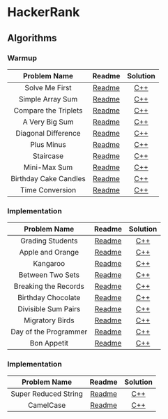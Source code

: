 # HackerRank

## Algorithms

### Warmup

| Problem Name | Readme | Solution |
|:------------:|:------:|:--------:|
| Solve Me First | [Readme](https://github.com/BiermanM/HackerRank/blob/master/Warmup/Solve%20Me%20First.pdf) | [C++](https://github.com/BiermanM/HackerRank/blob/master/Warmup/Solve%20Me%20First.cpp) |
| Simple Array Sum | [Readme](https://github.com/BiermanM/HackerRank/blob/master/Warmup/Simple%20Array%20Sum.pdf) | [C++](https://github.com/BiermanM/HackerRank/blob/master/Warmup/Simple%20Array%20Sum.cpp) |
| Compare the Triplets | [Readme](https://github.com/BiermanM/HackerRank/blob/master/Warmup/Compare%20the%20Triplets.pdf) | [C++](https://github.com/BiermanM/HackerRank/blob/master/Warmup/Compare%20the%20Triplets.cpp) |
| A Very Big Sum | [Readme](https://github.com/BiermanM/HackerRank/blob/master/Warmup/A%20Very%20Big%20Sum.pdf) | [C++](https://github.com/BiermanM/HackerRank/blob/master/Warmup/A%20Very%20Big%20Sum.cpp) |
| Diagonal Difference | [Readme](https://github.com/BiermanM/HackerRank/blob/master/Warmup/Diagonal%20Difference.pdf) | [C++](https://github.com/BiermanM/HackerRank/blob/master/Warmup/Diagonal%20Difference.cpp) |
| Plus Minus | [Readme](https://github.com/BiermanM/HackerRank/blob/master/Warmup/Plus%20Minus.pdf) | [C++](https://github.com/BiermanM/HackerRank/blob/master/Warmup/Plus%20Minus.cpp) |
| Staircase | [Readme](https://github.com/BiermanM/HackerRank/blob/master/Warmup/Staircase.pdf) | [C++](https://github.com/BiermanM/HackerRank/blob/master/Warmup/Staircase.cpp) |
| Mini-Max Sum | [Readme](https://github.com/BiermanM/HackerRank/blob/master/Warmup/Mini-Max%20Sum.pdf) | [C++](https://github.com/BiermanM/HackerRank/blob/master/Warmup/Mini-Max%20Sum.cpp) |
| Birthday Cake Candles | [Readme](https://github.com/BiermanM/HackerRank/blob/master/Warmup/Birthday%20Cake%20Candles.pdf) | [C++](https://github.com/BiermanM/HackerRank/blob/master/Warmup/Birthday%20Cake%20Candles.cpp) |
| Time Conversion | [Readme](https://github.com/BiermanM/HackerRank/blob/master/Warmup/Time%20Conversion.pdf) | [C++](https://github.com/BiermanM/HackerRank/blob/master/Warmup/Time%20Conversion.cpp) |

### Implementation

| Problem Name | Readme | Solution |
|:------------:|:------:|:--------:|
| Grading Students | [Readme](https://github.com/BiermanM/HackerRank/blob/master/Implementation/Grading%20Students.pdf) | [C++](https://github.com/BiermanM/HackerRank/blob/master/Implementation/Grading%20Students.cpp) |
| Apple and Orange | [Readme](https://github.com/BiermanM/HackerRank/blob/master/Implementation/Apple%20and%20Orange.pdf) | [C++](https://github.com/BiermanM/HackerRank/blob/master/Implementation/Apple%20and%20Orange.cpp) |
| Kangaroo | [Readme](https://github.com/BiermanM/HackerRank/blob/master/Implementation/Kangaroo.pdf) | [C++](https://github.com/BiermanM/HackerRank/blob/master/Implementation/Kangaroo.cpp) |
| Between Two Sets | [Readme](https://github.com/BiermanM/HackerRank/blob/master/Implementation/Between%20Two%20Sets.pdf) | [C++](https://github.com/BiermanM/HackerRank/blob/master/Implementation/Between%20Two%20Sets.cpp) |
| Breaking the Records | [Readme](https://github.com/BiermanM/HackerRank/blob/master/Implementation/Breaking%20the%20Records.pdf) | [C++](https://github.com/BiermanM/HackerRank/blob/master/Implementation/Breaking%20the%20Records.cpp) |
| Birthday Chocolate | [Readme](https://github.com/BiermanM/HackerRank/blob/master/Implementation/Birthday%20Chocolate.pdf) | [C++](https://github.com/BiermanM/HackerRank/blob/master/Implementation/Birthday%20Chocolate.cpp) |
| Divisible Sum Pairs | [Readme](https://github.com/BiermanM/HackerRank/blob/master/Implementation/Divisible%20Sum%20Pairs.pdf) | [C++](https://github.com/BiermanM/HackerRank/blob/master/Implementation/Divisible%20Sum%20Pairs.cpp) |
| Migratory Birds | [Readme](https://github.com/BiermanM/HackerRank/blob/master/Implementation/Migratory%20Birds.pdf) | [C++](https://github.com/BiermanM/HackerRank/blob/master/Implementation/Migratory%20Birds.cpp) |
| Day of the Programmer | [Readme](https://github.com/BiermanM/HackerRank/blob/master/Implementation/Day%20of%20the%20Programmer.pdf) | [C++](https://github.com/BiermanM/HackerRank/blob/master/Implementation/Day%20of%20the%20Programmer.cpp) |
| Bon Appetit | [Readme](https://github.com/BiermanM/HackerRank/blob/master/Implementation/Bon%20Appetit.pdf) | [C++](https://github.com/BiermanM/HackerRank/blob/master/Implementation/Bon%20Appetit.cpp) |

### Implementation

| Problem Name | Readme | Solution |
|:------------:|:------:|:--------:|
| Super Reduced String | [Readme](https://www.hackerrank.com/rest/contests/master/challenges/reduced-string/download_pdf?language=English) | [C++](https://github.com/BiermanM/HackerRank/blob/master/Strings/Super%20Reduced%20String.cpp) |
| CamelCase | [Readme](https://hackerrank-challenge-pdfs.s3.amazonaws.com/22578-camelcase-English?AWSAccessKeyId=AKIAJ4WZFDFQTZRGO3QA&Expires=1514439183&Signature=jbDikKFzX5Cpj06umZG7bvz33oY%3D&response-content-disposition=inline%3B%20filename%3Dcamelcase-English.pdf&response-content-type=application%2Fpdf) | [C++](https://github.com/BiermanM/HackerRank/blob/master/Strings/CamelCase.cpp) |
